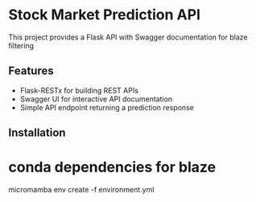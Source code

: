 # Stock Market Prediction API

This project provides a Flask API with Swagger documentation for blaze filtering

## Features

-   Flask-RESTx for building REST APIs
-   Swagger UI for interactive API documentation
-   Simple API endpoint returning a prediction response

## Installation

# conda dependencies for blaze

micromamba env create -f environment.yml

